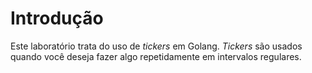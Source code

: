 # Introdução

Este laboratório trata do uso de _tickers_ em Golang. _Tickers_ são usados quando você deseja fazer algo repetidamente em intervalos regulares.
